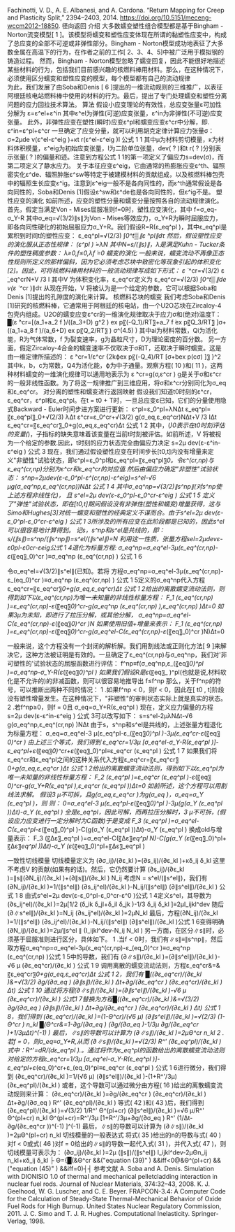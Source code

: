 Fachinotti, V. D., A. E. Albanesi, and A. Cardona. “Return Mapping for Creep and Plasticity Split,” 2394–2403, 2014. https://doi.org/10.5151/meceng-wccm2012-18850.
径向返回
介绍
大多数蠕变塑性组合模型都是基于Bingham - Norton流变模型[ 1 ]。该模型将蠕变和塑性应变体现在所谓的黏塑性应变中，构成了总应变的全部不可逆或非弹性部分。Bingham - Norton模型成功地表征了大多数金属在高温下的行为，在作者之前的工作[ 2、3、4、5]中被广泛用于模拟钢的铸造过程。
然而，Bingham - Norton模型忽略了蠕变回复，因此不能很好地描述某些材料的行为，包括我们目前感兴趣的核燃料棒用材料。那么，在这种情况下，必须使用区分蠕变和塑性应变的模型，每个模型都有自己的流动规律	
为此，我们发展了由Soba和Denis [ 6 ]提出的一维流动规则的三维推广，以表征阿根廷核电站燃料棒中使用的材料的行为。最后，提出了专门处理蠕变和塑性分离问题的应力回拉技术算法。
算法
假设小应变理论的有效性，总应变张量ε可加性分解为
ε=ε^el+ε^in
其中ε^el为弹性(可逆)应变张量，ε^in为非弹性(不可逆)应变张量。
此外，非弹性应变在塑性(瞬时)应变ε^pl和蠕变应变ε^cr中分解，即.
ε^in=ε^pl+ε^cr
一旦确定了应变分量，就可以利用胡克定律计算应力张量σ：
	σ=2μde v⁡(ε^el-ε^eig )+κt r⁡(ε^el-ε^eig )I	公式 1 1
其中μ为材料剪切模量，κ为材料体积模量，ε^eig为初始应变张量，I为二阶单位张量，dev( ? )和t r⁡( ? )分别表示张量( ? )的偏量和迹。注意到方程公式 1 1的第一项定义了偏应力s=dev(σ)，而第二项定义了静水应力。
关于本征应变ε^eig，它由通常的热膨胀应变ε^th、辐照密实化ε^de、辐照肿胀ε^sw等特定于被建模材料的贡献组成，以及核燃料棒包壳中的辐照生长应变ε^ig。注意到ε^eig一般不是各向同性的，而ε^th通常假设是各向同性的，Soba和Denis [1]假设ε^sw和ε^de也是各向同性的，但ε^ig不是。
塑性应变的演化
如前所述，应变的塑性分量和蠕变分量按照各自的流动规律演化。首先，假定当满足Von - Mises屈服准则f=0时，塑性应变演化，其中
f=σ_eq-σ_Y-R
其中σ_eq=√(3/2)∥s∥为Von - Mises等效应力，σ_Y+R为瞬时屈服应力，即各向同性硬化的初始屈服应力σ_Y+R。我们假设R=R(ε_eq^pl )，其中ε_eq^pl是累积到时间t的塑性应变：
ε_eq^pl=√(2/3) ∫_0^t▒ ∥ε ̇^pl∥dτ
然后，假设塑性应变的演化服从正态性规律：
(ε^pl ) ̇=λN
其中N=s/(∥s)∥，λ是满足Kuhn - Tucker条件的塑性稠度参数：
λ≥0,f≤0,λf ̇=0
蠕变的演化
一般来说，蠕变流动不再像正态性规则所定义的那样偏斜，因为它必须考虑芯块中致密化等现象引起的体积变化[2]。因此，可将核燃料棒用材料的一般流动规律写成如下形式：
ε ̇_ ^cr=√(3/2)  ε ̇_eq^cr⁡N+V ̇/3 I
其中V ̇为体积变化率，ε_eq^cr⁡定义为
ε_eq^cr=√(2/3) ∫_0^t▒ ∥de v⁡(ε ̇_ ^cr )∥dτ
从现在开始，V ̇将被认为是一个给定的参数，它可以根据Soba和Denis [1]提出的孔隙度的演化来计算。
核燃料芯块的蠕变
我们考虑Soba和Denis [1]研究的核燃料棒，它通常用于阿根廷的核电站，由一个U2O芯块在Zircaloy-4包壳内组成。U2O的蠕变应变ε^cr的一维演化规律取决于应力σ和(绝对)温度T：
█(ε ̇^cr=[(a_1+a_2 f ̇)/((a_3+D) g^2 ) ex p⁡〖(-Q_1)/RT〗+a_7 f ̇ex p⁡〖Q_3/RT〗 ]σ+((a_1+a_8 f ̇)/(a_6+D) ex p⁡〖Q_2/RT〗 ) σ^(4.5) )
其中ai为材料常数，Qi为活化能，R为气体常数，f ̇为裂变速率，g为晶粒尺寸，D为理论密度的百分数。
另一方面，假定Zircaloy-4合金的蠕变速率不仅取决于σ和T，还取决于瞬时蠕变。这是由一维定律所描述的：
ε ̇^cr=1/ε^cr  {2kϕex p⁡〖(-Q_4)/RT [σ+bex p⁡(cσ) ]〗 }^2
其中k，b，c为常数，Q4为活化能，ϕ为中子通量。观察方程( 10 )和( 11 )，这两种材料蠕变的一维演化规律可以通用地表示为
ε ̇^cr=g(σ,ε^cr )
g是关于σ和ε^cr的一般非线性函数。为了将这一规律推广到三维应用，将σ和ε^cr分别同化为σ_eq和ε_eq^cr。
对分离的塑性和蠕变进行返回映射
假设我们知道t0时刻的ε^cr，ε_eq^cr，ε^pl和ε_eq^pl。在t = t0 + T时，一旦总应变ε已知，它们的分量使用隐式Backward - Euler时间步进方案进行更新：
ε^pl=ε_0^pl+λNΔt
ε_eq^pl=〖ε_eq^pl〗_0+√(2/3) λΔt
ε^cr=ε_0^cr+√(3/2) g(σ_eq,ε_eq^cr)NΔt+V ̇/3 IΔt
	ε_eq^cr=〖ε_eq^cr〗_0+g(σ_eq,ε_eq^cr)Δt 	公式 1 2
其中，(*)0表示在t0时刻评估的变量(*)，子指标的缺失意味着该变量在当前t时刻被评估。如前所述，V ̇将被视为一个给定的参数.因此，t时刻的应力状态完全由偏应力决定
	s=2μ dev⁡(ε-ε^in-ε^eig ) 	公式 3
	现在，我们通过假设塑性应变在时间步长[t0,t]内没有增量来定义"非塑性"试验状态，即ε^pl=ε_0^pl和ε_eq^pl=〖ε_eq^pl〗_0。令ε^(cr,np)与ε_eq^(cr,np)分别为ε^cr和ε_eq^cr的对应值.然后由偏应力确定"非塑性"试验状态：
s^np=2μdev⁡(ε-ε_0^pl-ε^(cr,np)-ε^eig)=s^el-√6 μg(σ_eq^np,ε_eq^(cr,np))NΔt		公式 1 4
其中σ_eq^np=√(3/2)∥s^np∥(对s^np使上述方程非线性化)， 且
	s^el=2μ dev⁡(ε-ε_0^pl-ε_0^cr-ε^eig )	公式 1 5
定义了"弹性"试验状态，即在[t0,t]期间假设没有非弹性(塑性和蠕变)增量获得，这与Simo和Hughes[3]对统一蠕变和塑性的经典定义不谋而合。由于s^el=2μ dev⁡(ε-ε_0^pl-ε_0^cr-ε^eig )	公式 1 3所涉及的所有应变在此阶段都是已知的，因此s^el可以很容易地计算得到。
记s，s^np和s^el是共线的，即：
s/(∥s∥)=s^np/(∥s^np∥)=s^el/(∥s^el∥)=N
利用这一性质，张量方程sel=2μdevε-ε0pl-ε0cr-εeig公式 1 4退化为标量方程:
	σ_eq^np=σ_eq^el-3μ(ε_eq^(cr,np)-ε_(〖eq〗_0)^cr )≡σ_eq^np (ε_eq^(cr,np) )	公式 1 6



令σ_eq^el=√(3/2)∥s^el∥(已知)。若将	方程σ_eq^np=σ_eq^el-3μ(ε_eq^(cr,np)-ε_(eq_0)^cr )≡σ_eq^np (ε_eq^(cr,np) )	公式 1 5定义的σ_eq^np代入方程ε_eq^cr=〖ε_eq^cr〗_0+g(σ_eq,ε_eq^cr)Δt 	公式 1 2给出的离散蠕变流动法则，则得到如下以ε_eq^(cr,np)为唯一未知量的非线性标量方程：
F_1 (ε_eq^(cr,np) )=ε_eq^(cr,np)-ε_(〖eq〗_0)^cr-g(σ_eq^np (ε_eq^(cr,np) ),ε_eq^(cr,np) )Δt=0
如果3μ为未知，即进行了拉压分解，或其他分解，
σ_eq^np=σ_eq^el-C(ε_eq^(cr,np)-ε_(〖eq〗_0)^cr )N
如果使用旧值+增量来表示：
F_1 (ε_eq^(cr,np) )=ε_eq^(cr,np)-ε_(〖eq〗_0)^cr-g(σ_eq^el-C(ε_eq^(cr,np)-ε_(〖eq〗_0)^cr )N)Δt=0


一般来说，这个方程没有一个封闭的解析解。我们用割线法或正则化方法[ 9 ]来解决它，这种方法被证明是有效的。一旦确定了ε_eq^(cr,np)与σ_eq^np，我们对'非可塑性的'试验状态的屈服函数进行评估：
f^np≡f(σ_eq^np,ε_(〖eq〗_0)^pl )=σ_eq^np-σ_Y-R(ε_(〖eq〗_0)^pl )
如果我们假设R是ε_(〖eq〗_ )^pl(也就是说,材料软化是不允许的)的非减函数，则可以很容易地推导出
f≤f^np
那么，关于f^np的符号，可以推断出两种不同的情况：
1 .如果f^np < 0，则f < 0，因此在[ t0 , t]阶段没有塑性增量发生。在这种情况下，"非塑性"的审判状态实际上就是真实的状态。
2 .若f^np≥0，则f = 0且
σ_eq=σ_Y+R(ε_eq^pl )
现在，定义应力偏量的方程s=2μ dev⁡(ε-ε^in-ε^eig ) 	公式 3可以改写如下：
s=s^el-2μλNΔt-√6 g(σ_eq^np,ε_eq^(cr,np) )NΔt
由于s，s^np和s^el是共线的，上述张量方程退化为标量方程：
σ_eq=σ_eq^el-3 μ(ε_eq^pl-ε_(〖eq〗_0)^pl )-3μ(ε_eq^cr-ε_(〖eq〗_0)^cr )
由上述三个等式，我们得到
	ε_eq^cr=1/3μ [σ_eq^el-σ_Y-R(ε_eq^pl )]-ε_eq^pl+ε_(〖eq〗_0)^cr+ε_(〖eq〗_0)^pl≡ε_eq^cr (ε_eq^pl ) 	公式 1 7
如果我们将ε_eq^cr和ε_eq^pl之间的这种关系代入方程ε_eq^cr=〖ε_eq^cr〗_0+g(σ_eq,ε_eq^cr )Δt 	公式 1 2给出的离散蠕变流动法则，得到如下以ε_eq^pl为唯一未知量的非线性标量方程：
F_2 (ε_eq^pl )=ε_eq^cr (ε_eq^pl )-ε_(〖eq〗_0)^cr-g(σ_Y+R(ε_eq^pl ),ε_eq^cr (ε_eq^pl ))Δt=0
如前所述，这个方程可以用割线法求解。
假设3 μ不可拆，且g(σ_eq,ε_eq^cr )为g(σ_eq )，σ_eq=σ_Y (ε_eq^pl )，则
则：
0=σ_eq^el-3 μ(ε_eq^pl-ε_(〖eq〗_0)^pl )-3μ(g(σ_Y (ε_eq^pl ))Δt)-σ_Y (ε_eq^pl )
全是ε_eq^pl，因此可解，而再拉压分解时，3 μ不可拆，(假设应力应变进行一定分解时为C函数)于是变成
F_3 (ε_eq^pl )=σ_eq^el-C(ε_eq^pl-ε_(〖eq〗_0)^pl )-C(g(σ_Y (ε_eq^pl ))Δt)-σ_Y (ε_eq^pl )
换成old与增量表示：
F_3 (〖Δε〗_eq^pl )=σ_eq^el-C(〖Δε〗_eq^pl N)-C(g(σ_Y (ε_(〖eq〗_0)^pl+〖Δε〗_eq^pl ))Δt)-σ_Y (ε_(〖eq〗_0)^pl+〖Δε〗_eq^pl )


一致性切线模量
切线模量定义为
(∂σ_ij)/(∂ε_kl )=(∂s_ij)/(∂ε_kl )+κδ_ij δ_kl
这里不考虑V ̇的贡献(如果有的话)。然后，它仍然要计算
(∂s_ij)/(∂ε_kl )=∥s∥(∂N_ij)/(∂ε_kl )+(∂∥s∥)/(∂ε_kl ) N_ij
考虑N = s^el/(∥s^el∥)，我们有	
	(∂N_ij)/(∂ε_kl )=1/(∥s^el∥)  (∂s_ij^el)/(∂ε_kl )-N_ij/(∥s^el∥)  (∂∥s^el∥)/(∂ε_kl ) 	公式 1 8
由式s^el=2μ dev⁡(ε-ε_0^pl-ε_0^cr-ε^0 )公式 1 4定义s^el，其导数为
(∂s_ij^el)/(∂ε_kl )=2μ[1/2 (δ_ik δ_jl+δ_il δ_jk )-1/3 δ_ij δ_kl ]≡2μI_ijkl^dev
随后
(∂∥s^el∥)/(∂ε_kl )=N_ij  (∂s_ij^el)/(∂ε_kl )=2μN_kl
最后，方程(∂N_ij)/(∂ε_kl )=1/(∥s^el∥)  (∂s_ij^el)/(∂ε_kl )-N_ij/(∥s^el∥)  (∂∥s^el∥)/(∂ε_kl )公式 1 6变得明确
(∂N_ij)/(∂ε_kl )=2μ/∥s^el ∥  (I_ijkl^dev-N_ij N_kl )
另一方面，在区分∥s∥时，必须基于屈服准则进行区分，具体如下。
1 .当f < 0时，我们有∥s∥≡∥s^np∥，然后取方程σ_eq^np=σ_eq^el-3μ(ε_eq^(cr,np)-ε_(eq_0)^cr )≡σ_eq^np (ε_eq^(cr,np) )公式 1 5中的导数，我们有
	(∂∥s∥)/(∂ε_kl )=(∂∥s^el∥)/(∂ε_kl )-√6 μ (∂ε_eq^cr)/(∂ε_kl ) 	公式 1 9
调用离散的蠕变流动法则，方程ε_eq^cr&=&〖ε_eq^cr〗_0+g(σ_eq,ε_eq^cr)Δt 	公式 1 2，我们有
	█((∂ε_eq^cr)/(∂ε_kl )&=√(3/2)  ∂g/(∂σ_eq )  (∂∥s∥)/(∂ε_kl ) Δt+∂g/(∂ε_eq^cr )  (∂ε_eq^cr)/(∂ε_kl ) Δt) 	公式 1 10
通过将方程(∂∥s∥)/(∂ε_kl )=(∂∥s^el∥)/(∂ε_kl )-√6 μ (∂ε_eq^cr)/(∂ε_kl ) 	公式1 7替换为方程█((∂ε_eq^cr)/(∂ε_kl )&=√(3/2)  ∂g/(∂σ_eq )  (∂∥s∥)/(∂ε_kl ) Δt+∂g/(∂ε_eq^cr )  (∂ε_eq^cr)/(∂ε_kl ) Δt) 	公式 1 8，我们得到
(∂ε_eq^cr)/(∂ε_kl )=(1-Θ^cr)/(√6 μ)  (∂∥s^el∥)/(∂ε_kl )=√(2/3) (1-Θ^cr ) n_kl
█(Θ^cr&=1-∂g/(∂σ_eq ) (∂g/(∂σ_eq )-1/3μ  ∂g/(∂ε_eq^cr )+1/3μΔt)^(-1) )
最后，∥s∥的导数可以计算为
(∂∥s∥)/(∂ε_kl )=2μΘ^cr n_kl
2 .若f = 0，则σ_eq≡σ_Y+R,从而
(∂∥s∥)/(∂ε_kl )=√(2/3) R^'  (∂ε_eq^pl)/(∂ε_kl )
式中：R^'=dR/(dε_eq^pl ).。通过将作为ε_eq^pl的函数给出的离散蠕变流动法则对给定的方程ε_eq^cr=1/3μ [σ_eq^el-σ_Y-R(ε_eq^pl )]-ε_eq^pl+ε_(eq_0)^cr+ε_(eq_0)^pl≡ε_eq^cr (ε_eq^pl ) 	公式 1 6进行微分，我们得到
(∂ε_eq^cr)/(∂ε_kl )=1/(√6 μ)  (∂∥s^el∥)/(∂ε_kl )-(1+R^'/3μ)  (∂ε_eq^pl)/(∂ε_kl )
或者，这个导数可以通过微分由方程( 16 )给出的离散蠕变流动规则来计算：
(∂ε_eq^cr)/(∂ε_kl )=∂g/(∂ε_eq^cr )  (∂ε_eq^cr)/(∂ε_kl ) Δt+∂g/(∂σ_eq ) R^'  (∂ε_eq^pl)/(∂ε_kl )
等式( 42 )和( 43 )后，我们得到
(∂ε_eq^pl)/(∂ε_kl )=√(3/2)  1/R^'  Θ^(pl+cr)  (∂∥s^el∥)/(∂ε_kl )=√6  μ/R^'  Θ^(pl+cr) n_kl
Θ^(pl+cr)=R^'/3μ [1+R^'/3μ+∂g/(∂σ_eq ) R^' (1/Δt-∂g/(∂ε_eq^cr ))^(-1) ]^(-1)
最后，∥s∥的导数可以计算为
(∂∥s∥)/(∂ε_kl )=2μΘ^(pl+cr) n_kl
切线模量的一般表达式
将式( 35 )给出的n的导数与式( 40 )对f < 0或式( 46 )对f = 0给出的∥s∥的导数一起代入式( 31 )，并代入式( 47 )，则切线模量可表示为：
(∂σ_ij)/(∂ε_kl )=2μ (∥s∥)/(∥s^el∥) I_ijkl^dev-2μΘn_ij n_kl+κδ_ij δ_kl
├ Θ={█(&Θ^cr    &&("еquation (39)" )    &&iff<0@&Θ^(pl+cr)    &&("еquation (45)" )    &&iff=0)┤┤
参考文献
	A. Soba and A. Denis. Simulation with DIONISIO 1.0 of thermal and mechanical pelletcladding interaction in nuclear fuel rods. Journal of Nuclear Materials, 374:32–43, 2008.
	K. J. Geelhood, W. G. Luscher, and C. E. Beyer. FRAPCON-3.4: A Computer Code for  the Calculation of Steady-State Thermal-Mechanical Behavior of Oxide Fuel Rods for  High Burnup. United States Nuclear Regulatory Commission, 2011.
	J. C. Simo and T. J. R. Hughes. Computational Inelasticity. Springer-Verlag, 1998.
